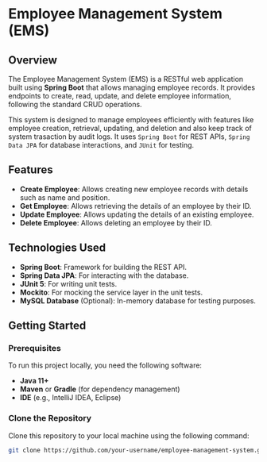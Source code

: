 # Employee Management System (EMS)

## Overview
The Employee Management System (EMS) is a RESTful web application built using **Spring Boot** that allows managing employee records. It provides endpoints to create, read, update, and delete employee information, following the standard CRUD operations.

This system is designed to manage employees efficiently with features like employee creation, retrieval, updating, and deletion and also keep track of system trasaction by audit logs. It uses `Spring Boot` for REST APIs, `Spring Data JPA` for database interactions, and `JUnit` for testing.

## Features

- **Create Employee**: Allows creating new employee records with details such as name and position.
- **Get Employee**: Allows retrieving the details of an employee by their ID.
- **Update Employee**: Allows updating the details of an existing employee.
- **Delete Employee**: Allows deleting an employee by their ID.
  
## Technologies Used

- **Spring Boot**: Framework for building the REST API.
- **Spring Data JPA**: For interacting with the database.
- **JUnit 5**: For writing unit tests.
- **Mockito**: For mocking the service layer in the unit tests.
- **MySQL Database** (Optional): In-memory database for testing purposes.

## Getting Started

### Prerequisites

To run this project locally, you need the following software:

- **Java 11+**
- **Maven** or **Gradle** (for dependency management)
- **IDE** (e.g., IntelliJ IDEA, Eclipse)

### Clone the Repository

Clone this repository to your local machine using the following command:

```bash
git clone https://github.com/your-username/employee-management-system.git

